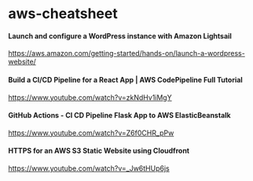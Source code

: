 # aws-cheatsheet

#### Launch and configure a WordPress instance with Amazon Lightsail
https://aws.amazon.com/getting-started/hands-on/launch-a-wordpress-website/

#### Build a CI/CD Pipeline for a React App | AWS CodePipeline Full Tutorial
https://www.youtube.com/watch?v=zkNdHv1iMgY

#### GitHub Actions - CI CD Pipeline Flask App to AWS ElasticBeanstalk
https://www.youtube.com/watch?v=Z6f0CHR_pPw

#### HTTPS for an AWS S3 Static Website using Cloudfront
https://www.youtube.com/watch?v=_Jw6tHUp6js

